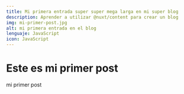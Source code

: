 ```yaml
---
title: Mi primera entrada super super mega larga en mi super blog
description: Aprender a utilizar @nuxt/content para crear un blog
img: mi-primer-post.jpg
alt: mi primera entrada en el blog
lenguaje: JavaScript
icon: JavaScript
---
```


# Este es mi primer post

mi primer post